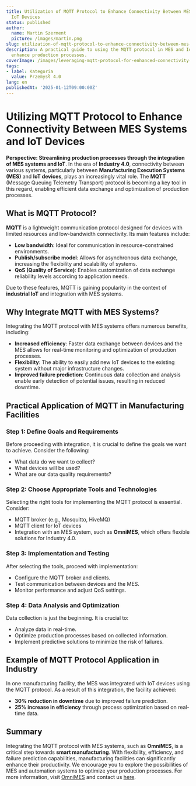 ```yaml
---
title: Utilization of MQTT Protocol to Enhance Connectivity Between MES Systems and
  IoT Devices
status: published
author:
  name: Martin Szerment
  picture: /images/martin.png
slug: utilization-of-mqtt-protocol-to-enhance-connectivity-between-mes-systems-and-iot-devices
description: A practical guide to using the MQTT protocol in MES and IoT systems to
  enhance production processes.
coverImage: /images/leveraging-mqtt-protocol-for-enhanced-connectivity-between-mes-systems-and-industrial-iot-devices-a-practical-guide-for-.png
tags:
- label: Kategoria
  value: Przemysł 4.0
lang: en
publishedAt: '2025-01-12T09:00:00Z'
---
```

# Utilizing MQTT Protocol to Enhance Connectivity Between MES Systems and IoT Devices

**Perspective: Streamlining production processes through the integration of MES systems and IoT**. In the era of **Industry 4.0**, connectivity between various systems, particularly between **Manufacturing Execution Systems (MES)** and **IoT devices**, plays an increasingly vital role. The **MQTT** (Message Queuing Telemetry Transport) protocol is becoming a key tool in this regard, enabling efficient data exchange and optimization of production processes.

## What is MQTT Protocol?

**MQTT** is a lightweight communication protocol designed for devices with limited resources and low-bandwidth connectivity. Its main features include:
- **Low bandwidth**: Ideal for communication in resource-constrained environments.
- **Publish/subscribe model**: Allows for asynchronous data exchange, increasing the flexibility and scalability of systems.
- **QoS (Quality of Service)**: Enables customization of data exchange reliability levels according to application needs.

Due to these features, MQTT is gaining popularity in the context of **industrial IoT** and integration with MES systems.

## Why Integrate MQTT with MES Systems?

Integrating the MQTT protocol with MES systems offers numerous benefits, including:
- **Increased efficiency**: Faster data exchange between devices and the MES allows for real-time monitoring and optimization of production processes.
- **Flexibility**: The ability to easily add new IoT devices to the existing system without major infrastructure changes.
- **Improved failure prediction**: Continuous data collection and analysis enable early detection of potential issues, resulting in reduced downtime.

## Practical Application of MQTT in Manufacturing Facilities

### Step 1: Define Goals and Requirements

Before proceeding with integration, it is crucial to define the goals we want to achieve. Consider the following:
- What data do we want to collect?
- What devices will be used?
- What are our data quality requirements?

### Step 2: Choose Appropriate Tools and Technologies

Selecting the right tools for implementing the MQTT protocol is essential. Consider:
- MQTT broker (e.g., Mosquitto, HiveMQ)
- MQTT client for IoT devices
- Integration with an MES system, such as **OmniMES**, which offers flexible solutions for Industry 4.0.

### Step 3: Implementation and Testing

After selecting the tools, proceed with implementation:
- Configure the MQTT broker and clients.
- Test communication between devices and the MES.
- Monitor performance and adjust QoS settings.

### Step 4: Data Analysis and Optimization

Data collection is just the beginning. It is crucial to:
- Analyze data in real-time.
- Optimize production processes based on collected information.
- Implement predictive solutions to minimize the risk of failures.

## Example of MQTT Protocol Application in Industry

In one manufacturing facility, the MES was integrated with IoT devices using the MQTT protocol. As a result of this integration, the facility achieved:
- **30% reduction in downtime** due to improved failure prediction.
- **25% increase in efficiency** through process optimization based on real-time data.

## Summary

Integrating the MQTT protocol with MES systems, such as **OmniMES**, is a critical step towards **smart manufacturing**. With flexibility, efficiency, and failure prediction capabilities, manufacturing facilities can significantly enhance their productivity. We encourage you to explore the possibilities of MES and automation systems to optimize your production processes. For more information, visit [OmniMES](https://www.omnimes.com/en/project) and contact us [here](https://www.omnimes.com/en/contact).
